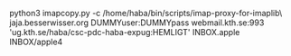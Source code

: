 python3 imapcopy.py -c /home/haba/bin/scripts/imap-proxy-for-imaplib\ jaja.besserwisser.org DUMMYuser:DUMMYpass webmail.kth.se:993 'ug.kth.se/haba/csc-pdc-haba-expug:HEMLIGT' INBOX.apple INBOX/apple4

